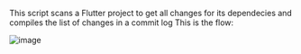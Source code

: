 This script scans a Flutter project to get all changes for its dependecies and compiles the list of changes in a commit log
This is the flow:

![image](https://github.com/p01pienaara/commit-message-history/assets/80837554/dad4f5b0-c584-4151-b8d1-d661e3effe3c)
